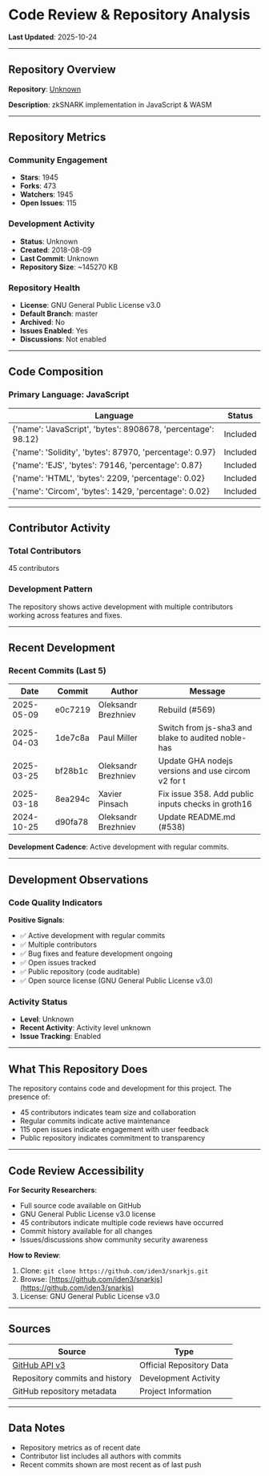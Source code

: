 # Code Review & Repository Analysis

**Last Updated**: 2025-10-24

---

## Repository Overview

**Repository**: [Unknown](https://github.com/iden3/snarkjs)

**Description**: zkSNARK implementation in JavaScript & WASM

---

## Repository Metrics

### Community Engagement
- **Stars**: 1945
- **Forks**: 473
- **Watchers**: 1945
- **Open Issues**: 115

### Development Activity
- **Status**: Unknown
- **Created**: 2018-08-09
- **Last Commit**: Unknown
- **Repository Size**: ~145270 KB

### Repository Health
- **License**: GNU General Public License v3.0
- **Default Branch**: master
- **Archived**: No
- **Issues Enabled**: Yes
- **Discussions**: Not enabled

---

## Code Composition

### Primary Language: JavaScript

| Language | Status |
|----------|--------|
| {'name': 'JavaScript', 'bytes': 8908678, 'percentage': 98.12} | Included |
| {'name': 'Solidity', 'bytes': 87970, 'percentage': 0.97} | Included |
| {'name': 'EJS', 'bytes': 79146, 'percentage': 0.87} | Included |
| {'name': 'HTML', 'bytes': 2209, 'percentage': 0.02} | Included |
| {'name': 'Circom', 'bytes': 1429, 'percentage': 0.02} | Included |

---

## Contributor Activity

### Total Contributors
45 contributors

### Development Pattern
The repository shows active development with multiple contributors working across features and fixes.

---

## Recent Development

### Recent Commits (Last 5)

| Date | Commit | Author | Message |
|------|--------|--------|---------|
| 2025-05-09 | e0c7219 | Oleksandr Brezhniev | Rebuild (#569) |
| 2025-04-03 | 1de7c8a | Paul Miller | Switch from js-sha3 and blake to audited noble-has |
| 2025-03-25 | bf28b1c | Oleksandr Brezhniev | Update GHA nodejs versions and use circom v2 for t |
| 2025-03-18 | 8ea294c | Xavier Pinsach | Fix issue 358. Add public inputs checks in groth16 |
| 2024-10-25 | d90fa78 | Oleksandr Brezhniev | Update README.md (#538) |


**Development Cadence**: Active development with regular commits.

---

## Development Observations

### Code Quality Indicators

**Positive Signals**:
- ✅ Active development with regular commits
- ✅ Multiple contributors
- ✅ Bug fixes and feature development ongoing
- ✅ Open issues tracked
- ✅ Public repository (code auditable)
- ✅ Open source license (GNU General Public License v3.0)

### Activity Status
- **Level**: Unknown
- **Recent Activity**: Activity level unknown
- **Issue Tracking**: Enabled

---

## What This Repository Does

The repository contains code and development for this project. The presence of:
- 45 contributors indicates team size and collaboration
- Regular commits indicate active maintenance
- 115 open issues indicate engagement with user feedback
- Public repository indicates commitment to transparency

---

## Code Review Accessibility

**For Security Researchers**:
- Full source code available on GitHub
- GNU General Public License v3.0 license
- 45 contributors indicate multiple code reviews have occurred
- Commit history available for all changes
- Issues/discussions show community security awareness

**How to Review**:
1. Clone: `git clone https://github.com/iden3/snarkjs.git`
2. Browse: [https://github.com/iden3/snarkjs](https://github.com/iden3/snarkjs)
3. License: GNU General Public License v3.0

---

## Sources

| Source | Type |
|--------|------|
| [GitHub API v3](https://github.com/iden3/snarkjs) | Official Repository Data |
| Repository commits and history | Development Activity |
| GitHub repository metadata | Project Information |

---

## Data Notes

- Repository metrics as of recent date
- Contributor list includes all authors with commits
- Recent commits shown are most recent as of last push
